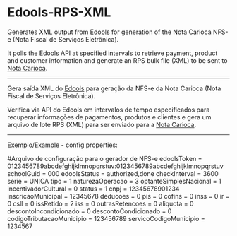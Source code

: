 # Edools-RPS-XML
Generates XML output from [Edools](http://www.edools.com/) for generation of the Nota Carioca NFS-e (Nota Fiscal de Serviços Eletrônica).

It polls the Edools API at specified intervals to retrieve payment, product and customer information and generate an RPS bulk file (XML) to be sent to [Nota Carioca](https://notacarioca.rio.gov.br/).

---

Gera saída XML do [Edools](http://www.edools.com/) para geração da NFS-e da Nota Carioca (Nota Fiscal de Serviços Eletrônica).

Verifica via API do Edools em intervalos de tempo especificados para recuperar informações de pagamentos, produtos e clientes e gera um arquivo de lote RPS (XML) para ser enviado para a [Nota Carioca](https://notacarioca.rio.gov.br/).

---

Exemplo/Example - config.properties:

#Arquivo de configuração para o gerador de NFS-e
edoolsToken = 0123456789abcdefghijklmnopqrstuv:0123456789abcdefghijklmnopqrstuv
schoolGuid = 000
edoolsStatus = authorized,done
checkInterval = 3600
serie = UNICA
tipo = 1
naturezaOperacao = 3
optanteSimplesNacional = 1
incentivadorCultural = 0
status = 1
cnpj = 12345678901234
inscricaoMunicipal = 12345678
deducoes = 0
pis = 0
cofins = 0
inss = 0
ir = 0
csll = 0
issRetido = 2
iss = 0
outrasRetencoes = 0
aliquota = 0
descontoIncondicionado = 0
descontoCondicionado = 0
codigoTributacaoMunicipio = 123456789
servicoCodigoMunicipio = 1234567